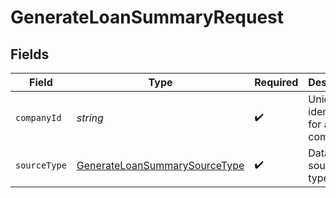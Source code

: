 # GenerateLoanSummaryRequest


## Fields

| Field                                                                                     | Type                                                                                      | Required                                                                                  | Description                                                                               | Example                                                                                   |
| ----------------------------------------------------------------------------------------- | ----------------------------------------------------------------------------------------- | ----------------------------------------------------------------------------------------- | ----------------------------------------------------------------------------------------- | ----------------------------------------------------------------------------------------- |
| `companyId`                                                                               | *string*                                                                                  | :heavy_check_mark:                                                                        | Unique identifier for a company.                                                          | 8a210b68-6988-11ed-a1eb-0242ac120002                                                      |
| `sourceType`                                                                              | [GenerateLoanSummarySourceType](../../models/operations/generateloansummarysourcetype.md) | :heavy_check_mark:                                                                        | Data source type.                                                                         |                                                                                           |